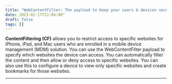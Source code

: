 ```yaml
---
title: "WebContentFilter: The payload to keep your users & devices secure!"
date: 2023-02-17T11:04:00"
draft: false
tags: []
---
```


<p><strong>ContentFiltering (CF)</strong> allows you to restrict access to specific websites for iPhone, iPad, and Mac users who are enrolled in a mobile device management (MDM) solution. You can use the WebContentFilter payload to specify which websites the device can access. You can automatically filter the content and then allow or deny access to specific websites. You can also use this to configure a device to view only specific websites and create bookmarks for those websites.</p><hr>